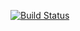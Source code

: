 [![Build Status](https://travis-ci.com/csklimowski/chrisklimowski.com.svg?branch=master)](https://travis-ci.com/csklimowski/chrisklimowski.com)